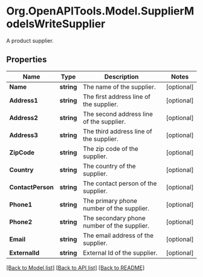 # Org.OpenAPITools.Model.SupplierModelsWriteSupplier
A product supplier.

## Properties

Name | Type | Description | Notes
------------ | ------------- | ------------- | -------------
**Name** | **string** | The name of the supplier. | [optional] 
**Address1** | **string** | The first address line of the supplier. | [optional] 
**Address2** | **string** | The second address line of the supplier. | [optional] 
**Address3** | **string** | The third address line of the supplier. | [optional] 
**ZipCode** | **string** | The zip code of the supplier. | [optional] 
**Country** | **string** | The country of the supplier. | [optional] 
**ContactPerson** | **string** | The contact person of the supplier. | [optional] 
**Phone1** | **string** | The primary phone number of the supplier. | [optional] 
**Phone2** | **string** | The secondary phone number of the supplier. | [optional] 
**Email** | **string** | The email address of the supplier. | [optional] 
**ExternalId** | **string** | External Id of the supplier. | [optional] 

[[Back to Model list]](../README.md#documentation-for-models) [[Back to API list]](../README.md#documentation-for-api-endpoints) [[Back to README]](../README.md)

